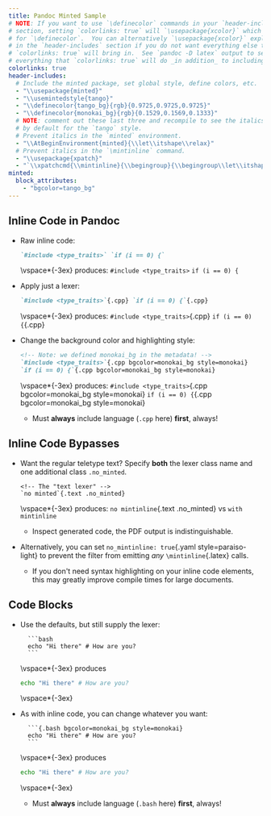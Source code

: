 ```yaml
---
title: Pandoc Minted Sample
# NOTE: If you want to use `\definecolor` commands in your `header-includes`
# section, setting `colorlinks: true` will `\usepackage{xcolor}` which is needed
# for `\definecolor`.  You can alternatively `\usepackage{xcolor}` explicitly in
# in the `header-includes` section if you do not want everything else that
# `colorlinks: true` will bring in.  See `pandoc -D latex` output to see
# everything that `colorlinks: true` will do _in addition_ to including xcolor.
colorlinks: true
header-includes:
  # Include the minted package, set global style, define colors, etc.
  - "\\usepackage{minted}"
  - "\\usemintedstyle{tango}"
  - "\\definecolor{tango_bg}{rgb}{0.9725,0.9725,0.9725}"
  - "\\definecolor{monokai_bg}{rgb}{0.1529,0.1569,0.1333}"
  # NOTE: comment out these last three and recompile to see the italics used
  # by default for the `tango` style.
  # Prevent italics in the `minted` environment.
  - "\\AtBeginEnvironment{minted}{\\let\\itshape\\relax}"
  # Prevent italics in the `\mintinline` command.
  - "\\usepackage{xpatch}"
  - "`\\xpatchcmd{\\mintinline}{\\begingroup}{\\begingroup\\let\\itshape\\relax}{}{}`{=latex}"
minted:
  block_attributes:
    - "bgcolor=tango_bg"
---
```


## Inline Code in Pandoc

- Raw inline code:

    ```md
    `#include <type_traits>` `if (i == 0) {`
    ```

  \vspace*{-3ex} produces: `#include <type_traits>` `if (i == 0) {`

- Apply just a lexer:

    ```md
    `#include <type_traits>`{.cpp} `if (i == 0) {`{.cpp}
    ```

    \vspace*{-3ex} produces: `#include <type_traits>`{.cpp} `if (i == 0) {`{.cpp}

- Change the background color and highlighting style:

    ```{.md fontsize=\scriptsize}
    <!-- Note: we defined monokai_bg in the metadata! -->
    `#include <type_traits>`{.cpp bgcolor=monokai_bg style=monokai}
    `if (i == 0) {`{.cpp bgcolor=monokai_bg style=monokai}
    ```

    \vspace*{-3ex} produces:
    `#include <type_traits>`{.cpp bgcolor=monokai_bg style=monokai}
    `if (i == 0) {`{.cpp bgcolor=monokai_bg style=monokai}

    - Must **always** include language (`.cpp` here) **first**, always!

## Inline Code Bypasses

- Want the regular teletype text?  Specify **both** the lexer class name and one
  additional class `.no_minted`.

    ```{.md}
    <!-- The "text lexer" -->
    `no minted`{.text .no_minted}
    ```

    \vspace*{-3ex} produces: `no mintinline`{.text .no_minted} vs `with mintinline`

    - Inspect generated code, the PDF output is indistinguishable.

- Alternatively, you can set `no_mintinline: true`{.yaml style=paraiso-light} to prevent the filter
  from emitting _any_ `\mintinline`{.latex} calls.
    - If you don't need syntax highlighting on your inline code elements, this may
      greatly improve compile times for large documents.


## Code Blocks

- Use the defaults, but still supply the lexer:

        ```bash
        echo "Hi there" # How are you?
        ```

    \vspace*{-3ex} produces

    ```bash
    echo "Hi there" # How are you?
    ```

    \vspace*{-3ex}

- As with inline code, you can change whatever you want:

        ```{.bash bgcolor=monokai_bg style=monokai}
        echo "Hi there" # How are you?
        ```

    \vspace*{-3ex} produces

    ```{.bash bgcolor=monokai_bg style=monokai}
    echo "Hi there" # How are you?
    ```

    \vspace*{-3ex}

    - Must **always** include language (`.bash` here) **first**, always!
